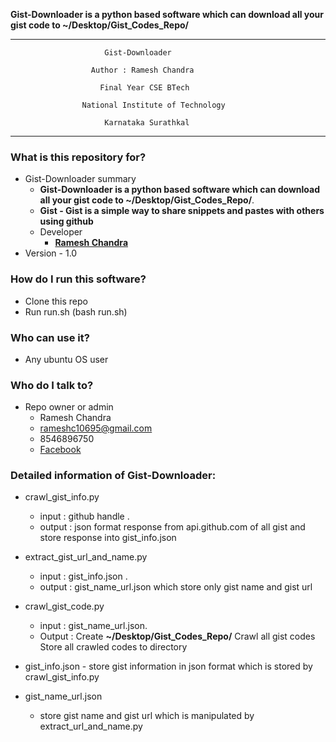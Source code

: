 
**Gist-Downloader is a python based software which can download all your gist code to ~/Desktop/Gist_Codes_Repo/**


-------------------------------------------------------------------------------

                         Gist-Downloader
    
                      Author : Ramesh Chandra
    
                        Final Year CSE BTech
    
                    National Institute of Technology
    
                         Karnataka Surathkal
    
-------------------------------------------------------------------------------


### What is this repository for? ###

* Gist-Downloader summary
     - **Gist-Downloader is a python based software which can download all your gist code to ~/Desktop/Gist_Codes_Repo/**.
     - **Gist - Gist is a simple way to share snippets and pastes with others using github**
     - Developer
          - **[Ramesh Chandra](https://www.linkedin.com/in/ramesh-chandra-saini/)**
* Version 
      - 1.0


### How do I run this software? ###

* Clone this repo
* Run run.sh (bash run.sh)

### Who can use it? ###

* Any ubuntu OS user

### Who do I talk to? ###

* Repo owner or admin
    - Ramesh Chandra
    - rameshc10695@gmail.com
    - 8546896750
    - [Facebook](https://www.facebook.com/rameshc10695)


### Detailed information of Gist-Downloader: ###

* crawl_gist_info.py
     - input : github handle .
     - output : json format response from api.github.com of all gist 
                    and store response into gist_info.json

* extract_gist_url_and_name.py 
     - input : gist_info.json .
     - output : gist_name_url.json which store only gist name and gist url

* crawl_gist_code.py 
     - input : gist_name_url.json.
     - Output : Create **~/Desktop/Gist_Codes_Repo/**
                     Crawl all gist codes 
                     Store all crawled codes to directory
     
* gist_info.json 
        - store gist information in json format
            which is stored by crawl_gist_info.py
 
 * gist_name_url.json
     - store gist name and gist url 
            which is manipulated by extract_url_and_name.py
          
